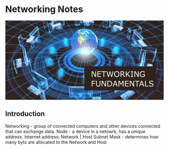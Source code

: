 # Networking Notes

![My App](./app.png)

## Introduction
Networking - group of connected computers and other devices connected that can exchange data. 
Node - a device in a netowrk, has a unique address.
Internet address: Network | Host
Subnet Mask - determines how many byts are allocated to the Network and Host